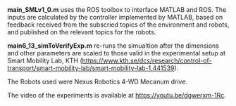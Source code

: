 ##

**main_SMLv1_0.m** uses the ROS toolbox to interface MATLAB and ROS. The inputs are calculated by the controller implemented by MATLAB, based on feedback received from the subscried topics of the environment and robots, and published on the relevant topics for the robots.

**main6_13_simToVerifyExp.m** re-runs the simualtion after the dimensions and other parameters are scaled to those valid in the experimental setup at Smart Mobility Lab, KTH (https://www.kth.se/dcs/research/control-of-transport/smart-mobility-lab/smart-mobility-lab-1.441539).

The Robots used were Nexus Robotics 4-WD Mecanum drive.

The video of the experiments is available at https://youtu.be/dgwerxm-1Rc.
